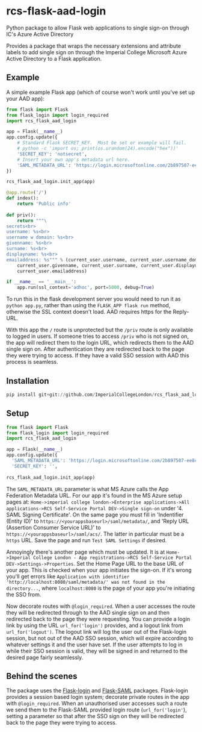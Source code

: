 # rcs-flask-aad-login
Python package to allow Flask web applications to single sign-on through IC's Azure Active Directory

Provides a package that wraps the necessary extensions and attribute labels to add single sign on 
through the Imperial College Microsoft Azure Active Directory to a Flask application.

## Example
A simple example Flask app (which of course won't work until you've set up your AAD app):

```python
from flask import Flask
from flask_login import login_required
import rcs_flask_aad_login

app = Flask(__name__)
app.config.update({
    # Standard Flask SECRET_KEY.  Must be set or example will fail.
    # python -c 'import os; print(os.urandom(24).encode("hex"))'
    'SECRET_KEY': 'notsecret',
    # Insert your own app's metadata url here.
    'SAML_METADATA_URL': 'https://login.microsoftonline.com/2b897507-ee8c-4575-830b-4f8267c3d307/federationmetadata/2007-06/federationmetadata.xml?appid=a301bd20-6119-40ea-a6e1-4d82f14b5d0e',
})

rcs_flask_aad_login.init_app(app)

@app.route('/')
def index():
    return 'Public info'
    
def priv():
    return """\
secrets<br>
username: %s<br>
username w domain: %s<br>
givenname: %s<br>
surname: %s<br>
displayname: %s<br>
emailaddress: %s""" % (current_user.username, current_user.username_domain,
    current_user.givenname, current_user.surname, current_user.displayname,
    current_user.emailaddress)

if __name__ == '__main__':
    app.run(ssl_context='adhoc', port=5000, debug=True)
```
To run this in the flask development server you would need to run it as
`python app.py`, rather than
using the `FLASK_APP flask run` method, otherwise the SSL context doesn't load.  AAD
requires https for the Reply-URL.

With this app the `/` route is unprotected but the `/priv` route is only
available to logged in users.  If someone tries to access `/priv` who is not
signed on, the app will redirect them to the login URL, which redirects them to
the AAD single sign on.  After authentication they are redirected back to the
page they were trying to access.  If they have a valid SSO session with AAD this
process is seamless.

## Installation
```python
pip install git+git://github.com/ImperialCollegeLondon/rcs_flask_aad_login
```

## Setup
```python
from flask import Flask
from flask_login import login_required
import rcs_flask_aad_login

app = Flask(__name__)
app.config.update({
  'SAML_METADATA_URL': 'https://login.microsoftonline.com/2b897507-ee8c-4575-830b-4f8267c3d307/federationmetadata/2007-06/federationmetadata.xml?appid=a301bd20-6119-40ea-a6e1-4d82f14b5d0e',
  'SECRET_KEY': '',
  
rcs_flask_aad_login.init_app(app)
```
The `SAML_METADATA_URL` parameter is what MS Azure calls the App Federation Metadata URL.
For our app it's found in the MS Azure setup pages at:
`Home->imperial college london->Enterprise applications->All applications->RCS Self-Service Portal DEV->Single sign-on`
under '4. SAML Signing Certificate'.  On the same page you must fill in
'Indentifier (Entity ID)' to `https://<yourappsbaseurl>/saml/metadata/`,
and 'Reply URL (Assertion Consumer Service URL)' to `https://<yourappsbaseurl>/saml/acs/`.
The latter in particular must be a `https` URL.  Save the page and run `Test SAML Settings`
if desired.

Annoyingly there's another page which must be updated.  It is at
`Home->Imperial College London - App registrations->RCS Self-Service Portal DEV->Settings->Properties`.
Set the Home Page URL to the base URL of your app.  This is checked when your
app initiates the sign-on.  If it's wrong you'll get errors like
`Application with identifier 'http://localhost:8080/saml/metadata/' was not found in the directory...`,
where `localhost:8080` is the page of your app you're initiating the SSO from.

Now decorate routes with `@login_required`.  When a user accesses the route
they will be redirected through to the AAD single sign on and then
redirected back to the page they were requesting.  You can provide a login
link by using the URL `url_for('login')` provides, and a logout link
from `url_for('logout')`.  The logout link will log the user out of the 
Flask-login session, but not out of the AAD SSO session, which will
expire according to whatever settings it and the user have set. If
the user attempts to log in while their SSO session is valid, they will
be signed in and returned to the desired page fairly seamlessly.

## Behind the scenes
The package uses the [Flask-login](https://flask-login.readthedocs.io/en/latest/) and
[Flask-SAML](https://flask-saml.readthedocs.io/en/latest/) packages.  Flask-login
provides a session based login system; decorate private routes in the app with
`@login_required`. When an unauthorised user accesses such a route we send them to
the Flask-SAML provided login route (`url_for('login'`), setting a parameter so
that after the SSO sign on they will be redirected back to the page they were
trying to access.

